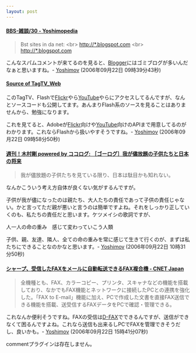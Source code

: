 ```yaml
---
layout: post
---
```

<h4><a href="http://yoshimov.com/?page=BBS%2D%BB%A8%C3%CC%2F30">BBS-雑談/30 - Yoshimopedia</a></h4>
<blockquote><p>Bst sites in da net: &lt;br&gt; <a href="http://*.blogspot.com">http://*.blogspot.com</a> &lt;br&gt; <a href="http://*.blogspot.com">http://*.blogspot.com</a></p>
</blockquote>
<p>こんなスパムコメントが来てるのを見ると、<a href="http://www.blogger.com">Blogger</a>にはゴミブログが多いんだなぁと思いますね。- <a href="/?page=Yoshimov" class="wikipage">Yoshimov</a> (2006年09月22日 09時39分43秒)</p>
<h4><a href="http://www.onflex.org/TagTV/srcview/index.html">Source of TagTV_Web</a></h4>
<p>このTagTV、Flashで<a href="http://flickr.com/">Flickr</a>やら<a href="http://www.youtube.com">YouTube</a>やらにアクセスしてるんですが、なんとソースコードも公開してます。あんまりFlash系のソースを見ることはありませんから、勉強になります。</p>
<p>これを見てると、Adobeが<a href="http://flickr.com/">Flickr</a>向けや<a href="http://www.youtube.com">YouTube</a>向けのAPIまで用意してるのがわかります。これならFlashから扱いやすそうですね。- <a href="/?page=Yoshimov" class="wikipage">Yoshimov</a> (2006年09月22日 09時58分50秒)</p>
<h4><a href="http://kimuratakeshi.cocolog-nifty.com/blog/2006/09/post_d01a_1.html">週刊！木村剛 powered by ココログ: ［ゴーログ］我が儘放題の子供たちと日本の将来</a></h4>
<blockquote><p>我が儘放題の子供たちを見ている限り、日本は駄目かも知れない。</p>
</blockquote>
<p>なんかこういう考え方自体が良くない気がするんですが。</p>
<p>子供が我が儘になったのは親たち、大人たちの責任であって子供の責任じゃない。かと言ってただ親が悪いと言うのは簡単ですよね。それをしっかり正していくのも、私たちの責任だと思います。ケツメイシの歌詞ですが、</p>
<pre>人一人の命の重み　感じて変わっていこう人類
</pre>
<p>子供、親、友達、隣人、全ての命の重みを常に感じて生きて行くのが、まずは私たちにできることなのかなと思います。- <a href="/?page=Yoshimov" class="wikipage">Yoshimov</a> (2006年09月22日 10時31分50秒)</p>
<h4><a href="http://japan.cnet.com/news/tech/story/0,2000056025,20243467,00.htm?ref=rss">シャープ、受信したFAXをメールに自動転送できるFAX複合機 - CNET Japan</a></h4>
<blockquote><p>全機種とも、FAX、カラーコピー、プリンタ、スキャナなどの機能を搭載しており、なかでもFAX機能とネットワークに接続したPCとの連携を強化した。「FAX to E-mail」機能に加え、PCで作成した文書を直接FAX送信できる機能を搭載、送受信するFAXデータをPCで確認・管理できる。</p>
</blockquote>
<p>これなんか便利そうですね。FAXの受信は<a href="http://www.d-fax.ne.jp/">D-FAX</a>でできるんですが、送信ができなくて困るんですよね。これなら送信も出来るしPCでFAXを管理できそうだし、良いかも。- <a href="/?page=Yoshimov" class="wikipage">Yoshimov</a> (2006年09月22日 15時41分07秒)</p>
<p><span class="error">commentプラグインは存在しません。</span> </p>
